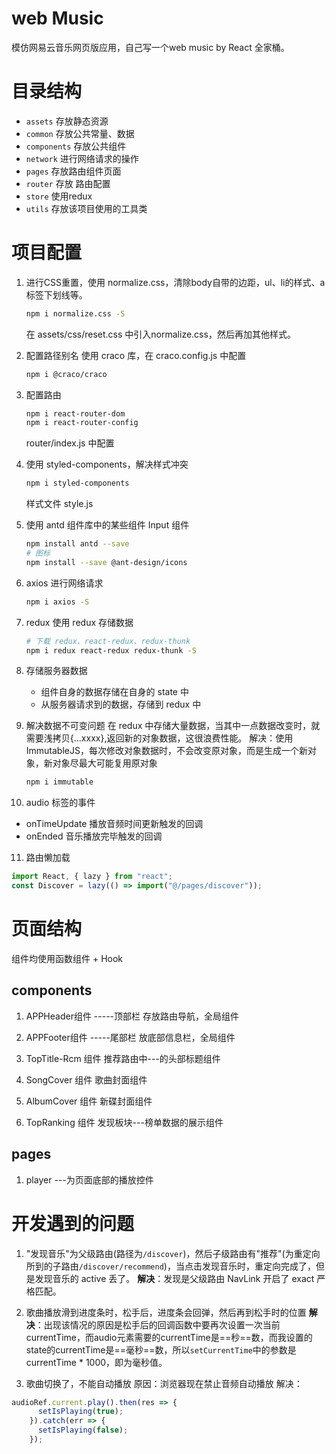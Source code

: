 # web Music

模仿网易云音乐网页版应用，自己写一个web music by React 全家桶。

# 目录结构
- `assets` 存放静态资源
- `common` 存放公共常量、数据
- `components` 存放公共组件
- `network` 进行网络请求的操作
- `pages` 存放路由组件页面
- `router` 存放 路由配置
- `store` 使用redux
- `utils` 存放该项目使用的工具类

# 项目配置
1. 进行CSS重置，使用 normalize.css，清除body自带的边距，ul、li的样式、a标签下划线等。
   ```bash
   npm i normalize.css -S
   ```
   在 assets/css/reset.css 中引入normalize.css，然后再加其他样式。
2. 配置路径别名
   使用 craco 库，在 craco.config.js 中配置
   ```bash
   npm i @craco/craco
   ```
3. 配置路由
   ```bash
   npm i react-router-dom
   npm i react-router-config
   ```
   router/index.js 中配置
4. 使用 styled-components，解决样式冲突
   ```bash
   npm i styled-components
   ```
   样式文件 style.js
5. 使用 antd 组件库中的某些组件
   Input 组件
   ```bash
   npm install antd --save
   # 图标
   npm install --save @ant-design/icons
   ```
6. axios
   进行网络请求
   ```bash
   npm i axios -S
   ```
7. redux
   使用 redux 存储数据
   ```bash
   # 下载 redux、react-redux、redux-thunk
   npm i redux react-redux redux-thunk -S
   ```

8. 存储服务器数据
   - 组件自身的数据存储在自身的 state 中
   - 从服务器请求到的数据，存储到 redux 中

9. 解决数据不可变问题
   在 redux 中存储大量数据，当其中一点数据改变时，就需要浅拷贝{...xxxx},返回新的对象数据，这很浪费性能。
   解决：使用 ImmutableJS，每次修改对象数据时，不会改变原对象，而是生成一个新对象，新对象尽最大可能复用原对象
   ```bash
   npm i immutable
   ```
10. audio 标签的事件
- onTimeUpdate 播放音频时间更新触发的回调
- onEnded   音乐播放完毕触发的回调

11. 路由懒加载
   ```js
   import React, { lazy } from "react";
   const Discover = lazy(() => import("@/pages/discover"));
   ```

# 页面结构
组件均使用函数组件 + Hook
## components

1. APPHeader组件 -----顶部栏
   存放路由导航，全局组件
   
2. APPFooter组件 -----尾部栏
   放底部信息栏，全局组件

3. TopTitle-Rcm 组件
   推荐路由中---的头部标题组件

4. SongCover 组件
   歌曲封面组件

5. AlbumCover 组件
   新碟封面组件

6. TopRanking 组件
   发现板块---榜单数据的展示组件

## pages
1. player ---为页面底部的播放控件


# 开发遇到的问题
1. "发现音乐"为父级路由(路径为`/discover`)，然后子级路由有"推荐"(为重定向所到的子路由`/discover/recommend`)，当点击发现音乐时，重定向完成了，但是发现音乐的 active 丢了。
**解决**：发现是父级路由 NavLink 开启了 exact 严格匹配。

2. 歌曲播放滑到进度条时，松手后，进度条会回弹，然后再到松手时的位置
**解决**：出现该情况的原因是松手后的回调函数中要再次设置一次当前currentTime，而audio元素需要的currentTime是==秒==数，而我设置的state的currentTime是==毫秒==数，所以`setCurrentTime`中的参数是currentTime * 1000，即为毫秒值。

3. 歌曲切换了，不能自动播放
原因：浏览器现在禁止音频自动播放
解决：
```js
audioRef.current.play().then(res => {
      setIsPlaying(true);
    }).catch(err => {
      setIsPlaying(false);
    });
```
